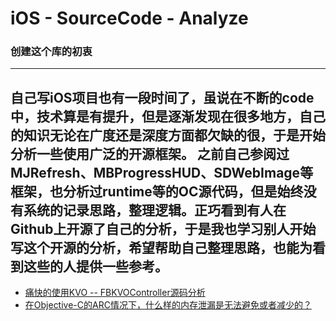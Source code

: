 
# iOS - SourceCode - Analyze

### 创建这个库的初衷
---- 
自己写iOS项目也有一段时间了，虽说在不断的code中，技术算是有提升，但是逐渐发现在很多地方，自己的知识无论在广度还是深度方面都欠缺的很，于是开始分析一些使用广泛的开源框架。
之前自己参阅过**MJRefresh**、**MBProgressHUD**、**SDWebImage**等框架，也分析过**runtime**等的OC源代码，但是始终没有系统的记录思路，整理逻辑。正巧看到有人在Github上开源了自己的分析，于是我也学习别人开始写这个开源的分析，希望帮助自己整理思路，也能为看到这些的人提供一些参考。
---- 

* [痛快的使用KVO -- FBKVOController源码分析](https://github.com/derekhuangxu/iOS---SourceCode---Analyze/blob/master/%E7%97%9B%E5%BF%AB%E7%9A%84%E4%BD%BF%E7%94%A8KVO.md)
* [在Objective-C的ARC情况下，什么样的内存泄漏是无法避免或者减少的？](https://github.com/derekhuangxu/iOS---SourceCode---Analyze/blob/master/%E7%97%9B%E5%BF%AB%E7%9A%84%E4%BD%BF%E7%94%A8KVO%20--%20FBKVOController%E6%BA%90%E7%A0%81%E5%88%86%E6%9E%90.md)

